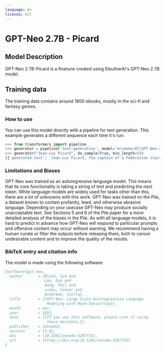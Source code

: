 ```yaml
---
language: en
license: mit
---
```

# GPT-Neo 2.7B - Picard
## Model Description
GPT-Neo 2.7B-Picard is a finetune created using EleutherAI's GPT-Neo 2.7B model.
## Training data
The training data contains around 1800 ebooks, mostly in the sci-fi and fantasy genres.
### How to use
You can use this model directly with a pipeline for text generation. This example generates a different sequence each time it's run:
```py
>>> from transformers import pipeline
>>> generator = pipeline('text-generation', model='mrseeker87/GPT-Neo-2.7B-Picard')
>>> generator("Jean-Luc Picard", do_sample=True, min_length=50)
[{'generated_text': 'Jean-Luc Picard, the captain of a Federation starship in command of one of Starfleet's few fulltime scientists.'}]
```
### Limitations and Biases
GPT-Neo was trained as an autoregressive language model. This means that its core functionality is taking a string of text and predicting the next token. While language models are widely used for tasks other than this, there are a lot of unknowns with this work.
GPT-Neo was trained on the Pile, a dataset known to contain profanity, lewd, and otherwise abrasive language. Depending on your usecase GPT-Neo may produce socially unacceptable text. See Sections 5 and 6 of the Pile paper for a more detailed analysis of the biases in the Pile.
As with all language models, it is hard to predict in advance how GPT-Neo will respond to particular prompts and offensive content may occur without warning. We recommend having a human curate or filter the outputs before releasing them, both to censor undesirable content and to improve the quality of the results. 
### BibTeX entry and citation info
The model is made using the following software:
```bibtex
@software{gpt-neo,
  author       = {Black, Sid and
                  Leo, Gao and
                  Wang, Phil and
                  Leahy, Connor and
                  Biderman, Stella},
  title        = {{GPT-Neo: Large Scale Autoregressive Language 
                   Modeling with Mesh-Tensorflow}},
  month        = mar,
  year         = 2021,
  note         = {{If you use this software, please cite it using 
                   these metadata.}},
  publisher    = {Zenodo},
  version      = {1.0},
  doi          = {10.5281/zenodo.5297715},
  url          = {https://doi.org/10.5281/zenodo.5297715}
}
```